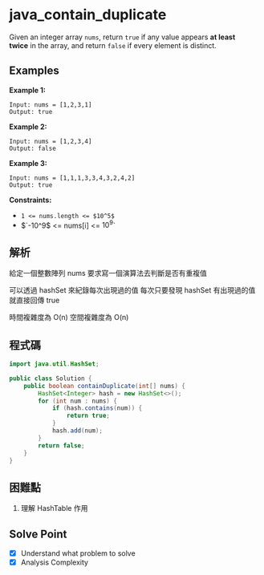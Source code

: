 # java_contain_duplicate

Given an integer array `nums`, return `true` if any value appears **at least twice** in the array, and return `false` if every element is distinct.

## Examples

**Example 1:**

```
Input: nums = [1,2,3,1]
Output: true

```

**Example 2:**

```
Input: nums = [1,2,3,4]
Output: false

```

**Example 3:**

```
Input: nums = [1,1,1,3,3,4,3,2,4,2]
Output: true

```

**Constraints:**

- `1 <= nums.length <= $10^5$`
- $`-10^9$ <= nums[i] <= $10^9$`

## 解析
給定一個整數陣列 nums
要求寫一個演算法去判斷是否有重複值

可以透過 hashSet 來紀錄每次出現過的值
每次只要發現 hashSet 有出現過的值
就直接回傳 true

時間複雜度為 O(n)
空間複雜度為 O(n)
## 程式碼
```java
import java.util.HashSet;

public class Solution {
    public boolean containDuplicate(int[] nums) {
        HashSet<Integer> hash = new HashSet<>();
        for (int num : nums) {
            if (hash.contains(num)) {
                return true;
            }
            hash.add(num);
        }
        return false;
    }
}
```
## 困難點

1. 理解 HashTable 作用

## Solve Point

- [x]  Understand what problem to solve
- [x]  Analysis Complexity